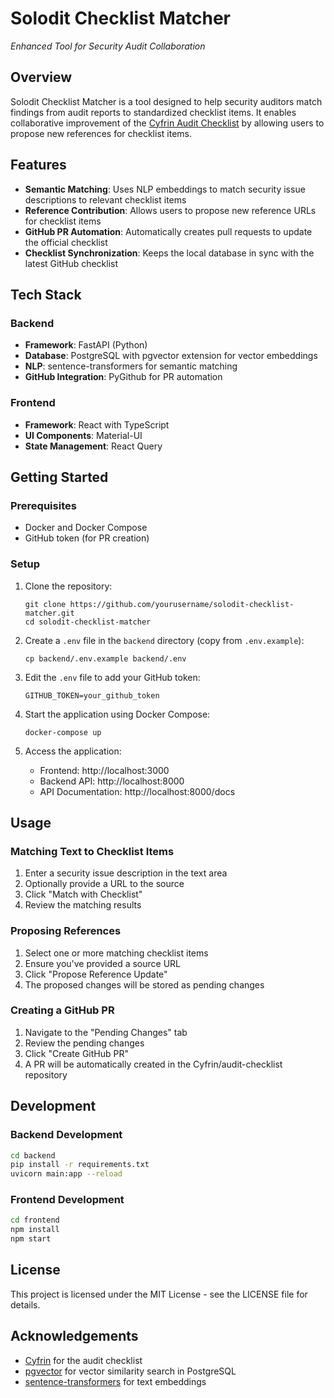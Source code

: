 # Solodit Checklist Matcher

*Enhanced Tool for Security Audit Collaboration*

## Overview

Solodit Checklist Matcher is a tool designed to help security auditors match findings from audit reports to standardized checklist items. It enables collaborative improvement of the [Cyfrin Audit Checklist](https://github.com/Cyfrin/audit-checklist) by allowing users to propose new references for checklist items.

## Features

- **Semantic Matching**: Uses NLP embeddings to match security issue descriptions to relevant checklist items
- **Reference Contribution**: Allows users to propose new reference URLs for checklist items
- **GitHub PR Automation**: Automatically creates pull requests to update the official checklist
- **Checklist Synchronization**: Keeps the local database in sync with the latest GitHub checklist

## Tech Stack

### Backend
- **Framework**: FastAPI (Python)
- **Database**: PostgreSQL with pgvector extension for vector embeddings
- **NLP**: sentence-transformers for semantic matching
- **GitHub Integration**: PyGithub for PR automation

### Frontend
- **Framework**: React with TypeScript
- **UI Components**: Material-UI
- **State Management**: React Query

## Getting Started

### Prerequisites
- Docker and Docker Compose
- GitHub token (for PR creation)

### Setup

1. Clone the repository:
   ```
   git clone https://github.com/yourusername/solodit-checklist-matcher.git
   cd solodit-checklist-matcher
   ```

2. Create a `.env` file in the `backend` directory (copy from `.env.example`):
   ```
   cp backend/.env.example backend/.env
   ```

3. Edit the `.env` file to add your GitHub token:
   ```
   GITHUB_TOKEN=your_github_token
   ```

4. Start the application using Docker Compose:
   ```
   docker-compose up
   ```

5. Access the application:
   - Frontend: http://localhost:3000
   - Backend API: http://localhost:8000
   - API Documentation: http://localhost:8000/docs

## Usage

### Matching Text to Checklist Items

1. Enter a security issue description in the text area
2. Optionally provide a URL to the source
3. Click "Match with Checklist"
4. Review the matching results

### Proposing References

1. Select one or more matching checklist items
2. Ensure you've provided a source URL
3. Click "Propose Reference Update"
4. The proposed changes will be stored as pending changes

### Creating a GitHub PR

1. Navigate to the "Pending Changes" tab
2. Review the pending changes
3. Click "Create GitHub PR"
4. A PR will be automatically created in the Cyfrin/audit-checklist repository

## Development

### Backend Development

```bash
cd backend
pip install -r requirements.txt
uvicorn main:app --reload
```

### Frontend Development

```bash
cd frontend
npm install
npm start
```

## License

This project is licensed under the MIT License - see the LICENSE file for details.

## Acknowledgements

- [Cyfrin](https://github.com/Cyfrin) for the audit checklist
- [pgvector](https://github.com/pgvector/pgvector) for vector similarity search in PostgreSQL
- [sentence-transformers](https://github.com/UKPLab/sentence-transformers) for text embeddings